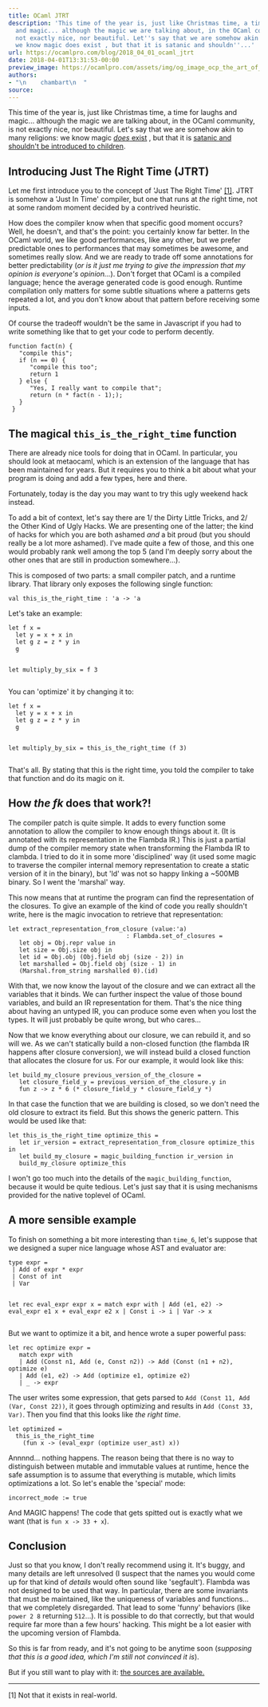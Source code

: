 ```yaml
---
title: OCaml JTRT
description: 'This time of the year is, just like Christmas time, a time for laughs
  and magic... although the magic we are talking about, in the OCaml community, is
  not exactly nice, nor beautiful. Let''s say that we are somehow akin to many religions:
  we know magic does exist , but that it is satanic and shouldn''...'
url: https://ocamlpro.com/blog/2018_04_01_ocaml_jtrt
date: 2018-04-01T13:31:53-00:00
preview_image: https://ocamlpro.com/assets/img/og_image_ocp_the_art_of_prog.png
authors:
- "\n    chambart\n  "
source:
---
```


<p>This time of the year is, just like Christmas time, a time for laughs and magic... although the magic we are talking about, in the OCaml community, is not exactly nice, nor beautiful. Let's say that we are somehow akin to many religions: we know magic <a href="http://caml.inria.fr/pub/docs/manual-ocaml/libref/Obj.html#VALmagic"><em>does</em> exist</a> , but that it is <a href="https://en.wikipedia.org/wiki/Religious_debates_over_the_Harry_Potter_series">satanic and shouldn't be introduced to children</a>.</p>
<h2>Introducing Just The Right Time (JTRT)</h2>
<p>Let me first introduce you to the concept of 'Just The Right Time' <a href="https://ocamlpro.com/blog/feed#footnote1">[1]</a>. JTRT is somehow a 'Just In Time' compiler, but one that runs at <em>the</em> right time, not at some random moment decided by a contrived heuristic.</p>
<p>How does the compiler know when that specific good moment occurs? Well, he doesn't, and that's the point: you certainly know far better. In the OCaml world, we like good performances, like any other, but we prefer predictable ones to performances that may sometimes be awesome, and sometimes really slow. And we are ready to trade off some annotations for better predictability (<em>or is it just me trying to give the impression that my opinion is everyone's opinion...</em>). Don't forget that OCaml is a compiled language; hence the average generated code is good enough. Runtime compilation only matters for some subtle situations where a patterns gets repeated a lot, and you don't know about that pattern before receiving some inputs.</p>
<p>Of course the tradeoff wouldn't be the same in Javascript if you had to write something like that to get your code to perform decently.</p>
<pre><code class="language-javascript">function fact(n) {
   "compile this";
   if (n == 0) {
      "compile this too";
      return 1
   } else {
      "Yes, I really want to compile that";
      return (n * fact(n - 1););
   }
 }
</code></pre>
<h2>The magical <code>this_is_the_right_time</code> function</h2>
<p>There are already nice tools for doing that in OCaml. In particular, you should look at metaocaml, which is an extension of the language that has been maintained for years. But it requires you to think a bit about what your program is doing and add a few types, here and there.</p>
<p>Fortunately, today is the day you may want to try this ugly weekend hack instead.</p>
<p>To add a bit of context, let's say there are 1/ the Dirty Little Tricks, and 2/ the Other Kind of Ugly Hacks. We are presenting one of the latter; the kind of hacks for which you are both ashamed <em>and</em> a bit proud (but you should really be a lot more ashamed). I've made quite a few of those, and this one would probably rank well among the top 5 (and I'm deeply sorry about the other ones that are still in production somewhere...).</p>
<p>This is composed of two parts: a small compiler patch, and a runtime library. That library only exposes the following single function:</p>
<pre><code class="language-ocaml">val this_is_the_right_time : 'a -&gt; 'a
</code></pre>
<p>Let's take an example:</p>
<pre><code class="language-ocaml">let f x =
  let y = x + x in
  let g z = z * y in
  g

let multiply_by_six = f 3
</code></pre>
<p>You can 'optimize' it by changing it to:</p>
<pre><code class="language-ocaml">let f x =
  let y = x + x in
  let g z = z * y in
  g

let multiply_by_six = this_is_the_right_time (f 3)
</code></pre>
<p>That's all. By stating that this is the right time, you told the compiler to take that function and do its magic on it.</p>
<h2>How <em>the f</em><em>k</em> does that work?!</h2>
<p>The compiler patch is quite simple. It adds to every function some annotation to allow the compiler to know enough things about it. (It is annotated with its representation in the Flambda IR.) This is just a partial dump of the compiler memory state when transforming the Flambda IR to clambda. I tried to do it in some more 'disciplined' way (it used some magic to traverse the compiler internal memory representation to create a static version of it in the binary), but 'ld' was not so happy linking a ~500MB binary. So I went the 'marshal' way.</p>
<p>This now means that at runtime the program can find the representation of the closures. To give an example of the kind of code you really shouldn't write, here is the magic invocation to retrieve that representation:</p>
<pre><code class="language-ocaml">let extract_representation_from_closure (value:'a)
                                 : Flambda.set_of_closures =
   let obj = Obj.repr value in
   let size = Obj.size obj in
   let id = Obj.obj (Obj.field obj (size - 2)) in
   let marshalled = Obj.field obj (size - 1) in
   (Marshal.from_string marshalled 0).(id)
</code></pre>
<p>With that, we now know the layout of the closure and we can extract all the variables that it binds. We can further inspect the value of those bound variables, and build an IR representation for them. That's the nice thing about having an untyped IR, you can produce some even when you lost the types. It will just probably be quite wrong, but who cares...</p>
<p>Now that we know everything about our closure, we can rebuild it, and so will we. As we can't statically build a non-closed function (the flambda IR happens after closure conversion), we will instead build a closed function that allocates the closure for us. For our example, it would look like this:</p>
<pre><code class="language-ocaml">let build_my_closure previous_version_of_the_closure =
   let closure_field_y = previous_version_of_the_closure.y in
   fun z -&gt; z * 6 (* closure_field_y * closure_field_y *)
</code></pre>
<p>In that case the function that we are building is closed, so we don't need the old closure to extract its field. But this shows the generic pattern. This would be used like that:</p>
<pre><code class="language-ocaml">let this_is_the_right_time optimize_this =
   let ir_version = extract_representation_from_closure optimize_this in
   let build_my_closure = magic_building_function ir_version in
   build_my_closure optimize_this
</code></pre>
<p>I won't go too much into the details of the <code>magic_building_function</code>, because it would be quite tedious. Let's just say that it is using mechanisms provided for the native toplevel of OCaml.</p>
<h2>A more sensible example</h2>
<p>To finish on something a bit more interesting than <code>time_6</code>, let's suppose that we designed a super nice language whose AST and evaluator are:</p>
<pre><code class="language-ocaml">type expr =
 | Add of expr * expr
 | Const of int
 | Var

let rec eval_expr expr x =
  match expr with
  | Add (e1, e2) -&gt; eval_expr e1 x + eval_expr e2 x
  | Const i -&gt; i
  | Var -&gt; x
</code></pre>
<p>But we want to optimize it a bit, and hence wrote a super powerful pass:</p>
<pre><code class="language-ocaml">let rec optimize expr =
   match expr with
   | Add (Const n1, Add (e, Const n2)) -&gt; Add (Const (n1 + n2), optimize e)
   | Add (e1, e2) -&gt; Add (optimize e1, optimize e2)
   | _ -&gt; expr
</code></pre>
<p>The user writes some expression, that gets parsed to <code>Add (Const 11, Add (Var, Const 22))</code>, it goes through optimizing and results in <code>Add (Const 33, Var)</code>. Then you find that this looks like <em>the right time</em>.</p>
<pre><code class="language-ocaml">let optimized =
  this_is_the_right_time
    (fun x -&gt; (eval_expr (optimize user_ast) x))
</code></pre>
<p>Annnnd... nothing happens. The reason being that there is no way to distinguish between mutable and immutable values at runtime, hence the safe assumption is to assume that everything is mutable, which limits optimizations a lot. So let's enable the 'special' mode:</p>
<pre><code class="language-ocaml">incorrect_mode := true
</code></pre>
<p>And MAGIC happens! The code that gets spitted out is exactly what we want (that is <code>fun x -&gt; 33 + x</code>).</p>
<h2>Conclusion</h2>
<p>Just so that you know, I don't really recommend using it. It's buggy, and many details are left unresolved (I suspect that the names you would come up for that kind of <em>details</em> would often sound like 'segfault'). Flambda was not designed to be used that way. In particular, there are some invariants that must be maintained, like the uniqueness of variables and functions... that we completely disregarded. That lead to some 'funny' behaviors (like <code>power 2 8</code> returning <code>512</code>...). It is possible to do that correctly, but that would require far more than a few hours' hacking. This might be a lot easier with the upcoming version of Flambda.</p>
<p>So this is far from ready, and it's not going to be anytime soon (<em>supposing that this is a good idea, which I'm still not convinced it is</em>).</p>
<p>But if you still want to play with it: <a href="https://github.com/chambart/ocaml-1/tree/flambda_jit">the sources are available.</a></p>
<hr>
<p><span>[1]</span> Not that it exists in real-world.</p>

